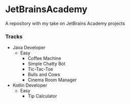 # JetBrainsAcademy
A repository with my take on JetBrains Academy projects

### Tracks
- Java Developer
  - Easy
    - Coffee Machine
    - Simple Chatty Bot
    - Tic-Tac-Toe
    - Bulls and Cows
    - Cinema Room Manager
- Kotlin Developer
  - Easy
    - Tip Calculator
